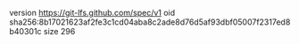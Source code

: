 version https://git-lfs.github.com/spec/v1
oid sha256:8b17021623af2fe3c1cd04aba8c2ade8d76d5af93dbf05007f2317ed8b40301c
size 296
